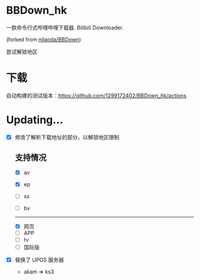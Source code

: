 

# BBDown_hk
一款命令行式哔哩哔哩下载器. Bilibili Downloader.

(forked from [nilaoda/BBDown](https://github.com/nilaoda/BBDown))

尝试解锁地区



# 下载

自动构建的测试版本：https://github.com/1299172402/BBDown_hk/actions

# Updating...

- [x] 修改了解析下载地址的部分，以解锁地区限制
  
  
  支持情况
  ---
  - [x] av
  - [x] ep
  - [ ] ss
  - [ ] bv

  
  ---
  - [x] 网页
  - [ ] APP
  - [ ] tv
  - [ ] 国际版

- [x] 替换了 UPOS 服务器

    - akam => ks3
